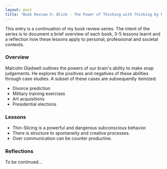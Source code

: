 ```yaml
---
layout: post
title: "Book Review X: Blink - The Power of Thinking with Thinking by Malcolm Gladwell "
---
```


This entry is a continuation of my book review series. 
The intent of the series is to document a brief overview of each book, 
3-5 lessons learnt and a reflection how these lessons apply to
personal, professional and societal contexts.

### Overview

Malcolm Gladwell outlines the powers of our brain's ability to make snap judgements.
He explores the positives and negatives of these abilities through case studies.
A subset of these cases are subsequently itemized:
* Divorce prediction 
* Military training exercises 
* Art acquisitions
* Presidential elections

### Lessons
* Thin-Slicing is a powerful and dangerous subconscious behavior.
* There is structure to spontaneity and creative processes. 
* Over communication can be counter productive.

### Reflections
To be continued...

